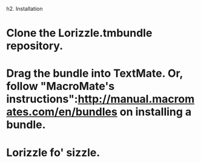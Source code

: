 h2. Installation

# Clone the Lorizzle.tmbundle repository.
# Drag the bundle into TextMate. Or, follow "MacroMate's instructions":http://manual.macromates.com/en/bundles on installing a bundle.
# Lorizzle fo' sizzle.